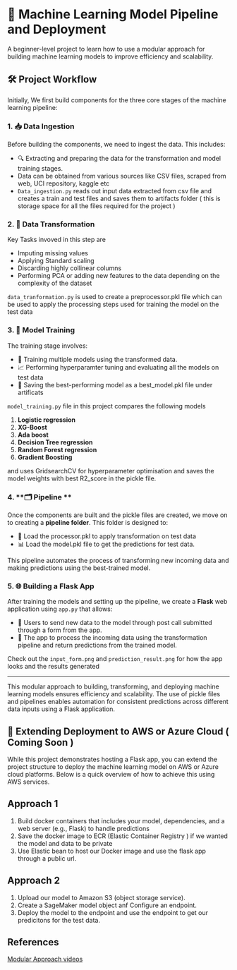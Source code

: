 # 🚀 Machine Learning Model Pipeline and Deployment

A beginner-level project to learn how to use a modular approach for building machine learning models to improve efficiency and scalability.

## 🛠️ Project Workflow

Initially, We first build components for the three core stages of the machine learning pipeline:

### 1. **📥 Data Ingestion**
Before building the components, we need to ingest the data. This includes:

- 🔍 Extracting and preparing the data for the transformation and model training stages.
-  Data can be obtained from various sources like CSV files, scraped from web, UCI repository, kaggle etc
- `Data_ingestion.py` reads out input data extracted from csv file and creates a train and test files and saves them to artifacts folder ( this is storage space for all the files required for the project ) 

### 2. **🔄 Data Transformation**
Key Tasks invoved in this step are

-  Imputing missing values
-  Applying Standard scaling
-  Discarding highly collinear columns
-  Performing PCA or adding new features to the data depending on the complexity of the dataset

`data_tranformation.py` is used to create a preprocessor.pkl file which can be used to apply the processing steps used for training the model on the test data
  
### 3. **🎯 Model Training**
The training stage involves:

- 🤖 Training multiple models using the transformed data.
- 📈 Performing hyperparamter tuning and evaluating all the models on test data
- 💾 Saving the best-performing model as a best_model.pkl file under artificats

`model_training.py` file in this project compares the following models

1. **Logistic regression**
2. **XG-Boost**
3. **Ada boost**
4. **Decision Tree regression**
5. **Random Forest regression**
6. **Gradient Boosting**

and uses GridsearchCV for hyperparameter optimisation and saves the model weights with best R2_score in the pickle file.

### 4. **🗂️ Pipeline **
Once the components are built and the pickle files are created, we move on to creating a **pipeline folder**. This folder is designed to:

- 📂 Load the processor.pkl to apply transformation on test data
- 📊 Load the model.pkl file to get the predictions for test data.

This pipeline automates the process of transforming new incoming data and making predictions using the best-trained model.


### 5. **🌐 Building a Flask App**
After training the models and setting up the pipeline, we create a **Flask** web application using `app.py` that allows:

- 🔗 Users to send new data to the model through post call submitted through a form from the app.
- 🧮 The app to process the incoming data using the transformation pipeline and return predictions from the trained model.

Check out the `input_form.png` and `prediction_result.png` for how the app looks and the results generated 

---

This modular approach to building, transforming, and deploying machine learning models ensures efficiency and scalability. The use of pickle files and pipelines enables automation for consistent predictions across different data inputs using a Flask application.

## 🔗 Extending Deployment to AWS or Azure Cloud ( Coming Soon )

While this project demonstrates hosting a Flask app, you can extend the project structure to deploy the machine learning model on AWS or Azure cloud platforms. Below is a quick overview of how to achieve this using AWS services.

## Approach 1
1. Build docker containers that includes your model, dependencies, and a web server (e.g., Flask) to handle predictions
2. Save the docker image to ECR (Elastic Container Registry ) if we wanted the model and data to be private
3. Use Elastic bean to host our Docker image and use the flask app through a public url.

## Approach 2
1. Upload our model to Amazon S3 (object storage service).
2. Create a SageMaker model object anf Configure an endpoint.
3. Deploy the model to the endpoint and use the endpoint to get our predicitons for the test data.


## References

[Modular Approach videos](https://www.youtube.com/watch?v=S_F_c9e2bz4&list=PLZoTAELRMXVPS-dOaVbAux22vzqdgoGhG)




